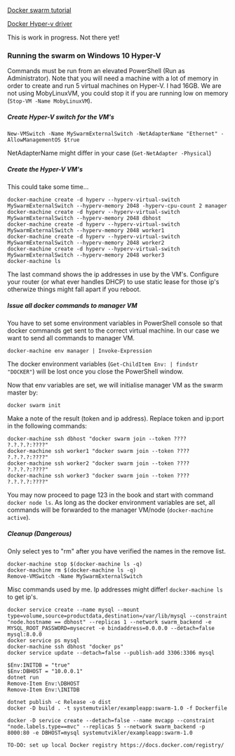 [Docker swarm tutorial](https://docs.docker.com/engine/swarm/swarm-tutorial/)

[Docker Hyper-v driver](https://docs.docker.com/machine/drivers/hyper-v/)

This is work in progress. Not there yet!

### Running the swarm on Windows 10 Hyper-V

Commands must be run from an elevated PowerShell (Run as Administrator). Note that you will need a machine with a lot of memory in order to create and run 5 virtual machines on Hyper-V. I had 16GB. We are not using MobyLinuxVM, you could stop it if you are running low on memory (```Stop-VM -Name MobyLinuxVM```).

##### Create Hyper-V switch for the VM's
```
New-VMSwitch -Name MySwarmExternalSwitch -NetAdapterName "Ethernet" -AllowManagementOS $true
```
NetAdapterName might differ in your case (```Get-NetAdapter -Physical```)
##### Create the Hyper-V VM's
This could take some time... 
```
docker-machine create -d hyperv --hyperv-virtual-switch MySwarmExternalSwitch --hyperv-memory 2048 -hyperv-cpu-count 2 manager
docker-machine create -d hyperv --hyperv-virtual-switch MySwarmExternalSwitch --hyperv-memory 2048 dbhost
docker-machine create -d hyperv --hyperv-virtual-switch MySwarmExternalSwitch --hyperv-memory 2048 worker1
docker-machine create -d hyperv --hyperv-virtual-switch MySwarmExternalSwitch --hyperv-memory 2048 worker2
docker-machine create -d hyperv --hyperv-virtual-switch MySwarmExternalSwitch --hyperv-memory 2048 worker3
docker-machine ls
```
The last command shows the ip addresses in use by the VM's. Configure your router (or what ever handles DHCP) to use static lease for those ip's otherwize things might fall apart if you reboot. 

##### Issue all docker commands to manager VM
You have to set some environment variables in PowerShell console so that docker commands get sent to the correct virtual machine. In our case we want to send all commands to manager VM.
```
docker-machine env manager | Invoke-Expression
```
The docker environment variables (```Get-ChildItem Env: | findstr "DOCKER"```) will be lost once you close the PowerShell window.

Now that env variables are set, we will initialise manager VM as the swarm master by:
```
docker swarm init
```
Make a note of the result (token and ip address). Replace token and ip:port in the following commands:
```
docker-machine ssh dbhost "docker swarm join --token ???? ?.?.?.?:????"
docker-machine ssh worker1 "docker swarm join --token ???? ?.?.?.?:????"
docker-machine ssh worker2 "docker swarm join --token ???? ?.?.?.?:????"
docker-machine ssh worker3 "docker swarm join --token ???? ?.?.?.?:????"
```
You may now proceed to page 123 in the book and start with command ```docker node ls```. As long as the docker environment variables are set, all commands will be forwarded to the manager VM/node (```docker-machine active```).
##### Cleanup (Dangerous)
Only select yes to "rm" after you have verified the names in the remove list.
```
docker-machine stop $(docker-machine ls -q)
docker-machine rm $(docker-machine ls -q)
Remove-VMSwitch -Name MySwarmExternalSwitch
```
Misc commands used by me. Ip addresses might differ! ```docker-machine ls``` to get ip's.
```
docker service create --name mysql --mount type=volume,source=productdata,destination=/var/lib/mysql --constraint "node.hostname == dbhost" --replicas 1 --network swarm_backend -e MYSQL_ROOT_PASSWORD=mysecret -e bindaddress=0.0.0.0 --detach=false mysql:8.0.0
docker service ps mysql
docker-machine ssh dbhost "docker ps"
docker service update --detach=false --publish-add 3306:3306 mysql

$Env:INITDB = "true"
$Env:DBHOST = "10.0.0.1"
dotnet run
Remove-Item Env:\DBHOST
Remove-Item Env:\INITDB

dotnet publish -c Release -o dist
docker -D build . -t systemutvikler/exampleapp:swarm-1.0 -f Dockerfile

docker -D service create --detach=false --name mvcapp --constraint "node.labels.type==mvc" --replicas 5 --network swarm_backend -p 8000:80 -e DBHOST=mysql systemutvikler/exampleapp:swarm-1.0

TO-DO: set up local Docker registry https://docs.docker.com/registry/
```

